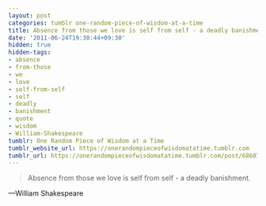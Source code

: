 ```yaml
---
layout: post
categories: tumblr one-random-piece-of-wisdom-at-a-time
title: Absence from those we love is self from self - a deadly banishment.
date: '2011-06-24T19:30:44+09:30'
hidden: true
hidden-tags:
- absence
- from-those
- we
- love
- self-from-self
- self
- deadly
- banishment
- quote
- wisdom
- William-Shakespeare
tumblr: One Random Piece of Wisdom at a Time
tumblr_website_url: https://onerandompieceofwisdomatatime.tumblr.com
tumblr_url: https://onerandompieceofwisdomatatime.tumblr.com/post/6860794170/absence-from-those-we-love-is-self-from-self-a
---
```

> Absence from those we love is self from self - a deadly banishment.

—William Shakespeare&nbsp;
